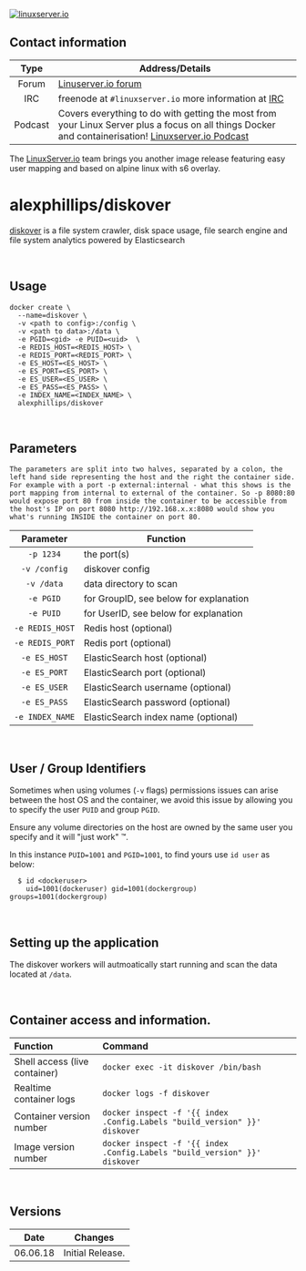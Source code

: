 [linuxserverurl]: https://linuxserver.io
[forumurl]: https://forum.linuxserver.io
[ircurl]: https://www.linuxserver.io/irc/
[podcasturl]: https://www.linuxserver.io/podcast/
[appurl]: www.example.com
[hub]: https://hub.docker.com/r/example/example/


[![linuxserver.io](https://raw.githubusercontent.com/linuxserver/docker-templates/master/linuxserver.io/img/linuxserver_medium.png?v=4&s=4000)][linuxserverurl]


## Contact information

| Type | Address/Details |
| :---: | --- |
| Forum | [Linuserver.io forum][forumurl] |
| IRC | freenode at `#linuxserver.io` more information at [IRC][ircurl] |
| Podcast | Covers everything to do with getting the most from your Linux Server plus a focus on all things Docker and containerisation! [Linuxserver.io Podcast][podcasturl] |


The [LinuxServer.io][linuxserverurl] team brings you another image release featuring easy user mapping and based on alpine linux with s6 overlay.

# alexphillips/diskover

[diskover](https://github.com/shirosaidev/diskover) is a file system crawler, disk space usage, file search engine and file system analytics powered by Elasticsearch

&nbsp;

## Usage

```
docker create \
  --name=diskover \
  -v <path to config>:/config \
  -v <path to data>:/data \
  -e PGID=<gid> -e PUID=<uid>  \
  -e REDIS_HOST=<REDIS_HOST> \
  -e REDIS_PORT=<REDIS_PORT> \
  -e ES_HOST=<ES_HOST> \
  -e ES_PORT=<ES_PORT> \
  -e ES_USER=<ES_USER> \
  -e ES_PASS=<ES_PASS> \
  -e INDEX_NAME=<INDEX_NAME> \
  alexphillips/diskover
```

&nbsp;

## Parameters

`The parameters are split into two halves, separated by a colon, the left hand side representing the host and the right the container side.
For example with a port -p external:internal - what this shows is the port mapping from internal to external of the container.
So -p 8080:80 would expose port 80 from inside the container to be accessible from the host's IP on port 8080
http://192.168.x.x:8080 would show you what's running INSIDE the container on port 80.`

| Parameter | Function |
| :---: | --- |
| `-p 1234` | the port(s) |
| `-v /config` | diskover config |
| `-v /data` | data directory to scan |
| `-e PGID` | for GroupID, see below for explanation |
| `-e PUID` | for UserID, see below for explanation |
| `-e REDIS_HOST` | Redis host (optional) |
| `-e REDIS_PORT` | Redis port (optional) |
| `-e ES_HOST` | ElasticSearch host (optional) |
| `-e ES_PORT` | ElasticSearch port (optional) |
| `-e ES_USER` | ElasticSearch username (optional) |
| `-e ES_PASS` | ElasticSearch password (optional) |
| `-e INDEX_NAME` | ElasticSearch index name (optional) |

&nbsp;

## User / Group Identifiers

Sometimes when using volumes (`-v` flags) permissions issues can arise between the host OS and the container, we avoid this issue by allowing you to specify the user `PUID` and group `PGID`.

Ensure any volume directories on the host are owned by the same user you specify and it will "just work" &trade;.

In this instance `PUID=1001` and `PGID=1001`, to find yours use `id user` as below:

```
  $ id <dockeruser>
    uid=1001(dockeruser) gid=1001(dockergroup) groups=1001(dockergroup)
```

&nbsp;

## Setting up the application

The diskover workers will autmoatically start running and scan the data located at `/data`.


&nbsp;

## Container access and information.

| Function | Command |
| :--- | :--- |
| Shell access (live container) | `docker exec -it diskover /bin/bash` |
| Realtime container logs | `docker logs -f diskover` |
| Container version number | `docker inspect -f '{{ index .Config.Labels "build_version" }}' diskover` |
| Image version number |  `docker inspect -f '{{ index .Config.Labels "build_version" }}' diskover` |

&nbsp;

## Versions

|  Date | Changes |
| :---: | --- |
| 06.06.18 |  Initial Release. |
